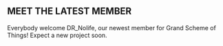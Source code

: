 ## MEET THE LATEST MEMBER

Everybody welcome DR_Nolife, our newest member for Grand Scheme of Things! Expect a new project soon.